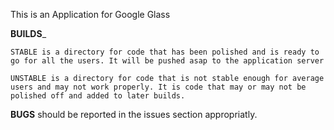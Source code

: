 This is an Application for Google Glass

__BUILDS___

	STABLE is a directory for code that has been polished and is ready to go for all the users. It will be pushed asap to the application server
	
	UNSTABLE is a directory for code that is not stable enough for average users and may not work properly. It is code that may or may not be polished off and added to later builds.

__BUGS__ should be reported in the issues section appropriatly.
